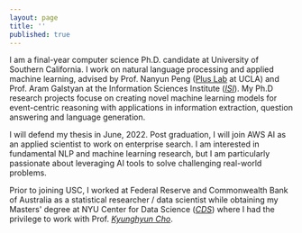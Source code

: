 ```yaml
---
layout: page
title: ''
published: true
---
```



I am a final-year computer science Ph.D. candidate at University of Southern California. I work on natural language processing and applied machine learning, advised by Prof. Nanyun Peng ([Plus Lab](https://vnpeng.net/) at UCLA) and Prof. Aram Galstyan at the Information Sciences Institute (_[ISI](https://www.isi.edu/people/galstyan/about)_). My Ph.D research projects focuse on creating novel machine learning models for event-centric reasoning with applications in information extraction, question answering and language generation.

I will defend my thesis in June, 2022. Post graduation, I will join AWS AI as an applied scientist to work on enterprise search. I am interested in fundamental NLP and machine learning research, but I am particularly passionate about leveraging AI tools to solve challenging real-world problems.

Prior to joining USC, I worked at Federal Reserve and Commonwealth Bank of Australia as a statistical researcher / data scientist while obtaining my Masters' degree at NYU Center for Data Science (_[CDS](https://cds.nyu.edu)_) where I had the privilege to work with Prof. _[Kyunghyun Cho](https://kyunghyuncho.me)_.
